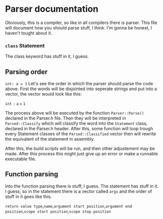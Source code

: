 # Parser documentation
Obviously, this is a compiler, so like in all compilers there is parser. This file will document how you should parse stuff,
I think. I'm gonna be honest, I haven't tought about it.

### ``class`` Statement
The class keyword has stuff in it, I guess.

## Parsing order
``int: a = 1``
Let's see the order in which the parser should parse the code above.
First the words will be disjointed into seperate strings and put into a vector, the vector would look like this:

``int``   ``:``   ``a``   ``=``   ``1``

The process above will be executed by the function ``Parser::Parse()`` declared in the Parser.h file. Then they will be
interpreted in ``Parsed::Classify`` which will classify the word into the ``Statement`` class, declared in the Parser.h header. After this, some function will loop trough every Statement classes of the ``Parsed::Classified`` vector then will rewrite the equivalent of the statement in assembly.

After this, the build scripts will be run, and then other adjustement may be made. After this process this might just give up an error or make a runnable executable file.

## Function parsing
Into the function parsing there is stuff, I guess. The statement has stuff in it. I guess, so in the statement there is a vector called ``args`` and the order of stuff in it goes like this.

``return value type``,``name``,``argument start position``,``argument end position``,``scope start position``,``scope stop position``
